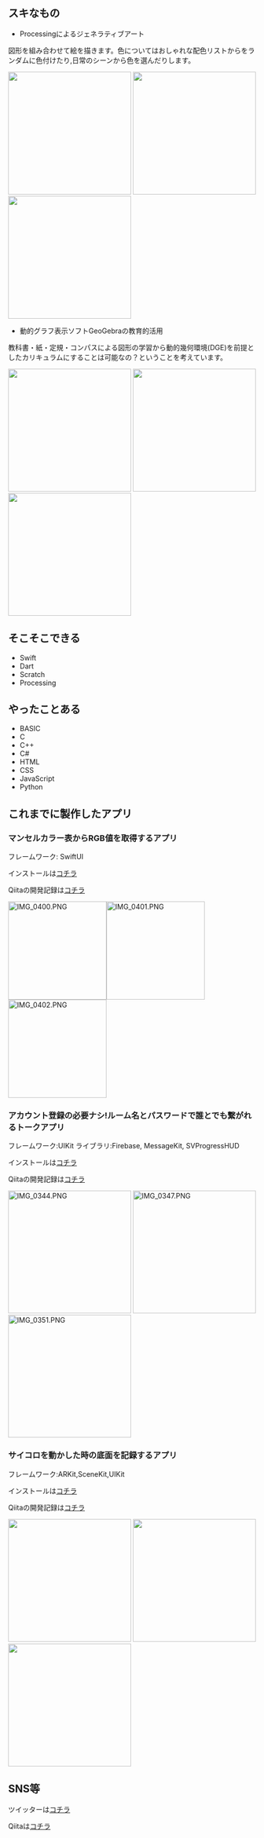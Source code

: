 ## スキなもの

- Processingによるジェネラティブアート

図形を組み合わせて絵を描きます。色についてはおしゃれな配色リストからをランダムに色付けたり,日常のシーンから色を選んだりします。

<img width="250" src="https://qiita-image-store.s3.ap-northeast-1.amazonaws.com/0/549093/22283dd0-5c78-9cce-2c77-347e33666954.jpeg"> <Img width="250" src="https://qiita-image-store.s3.ap-northeast-1.amazonaws.com/0/549093/2035ba39-9230-900c-6129-1dfeffcefeb2.jpeg"> <Img width="250" src="https://qiita-image-store.s3.ap-northeast-1.amazonaws.com/0/549093/4edc2290-3f16-fd60-9a69-9df5df468368.jpeg">

- 動的グラフ表示ソフトGeoGebraの教育的活用

教科書・紙・定規・コンパスによる図形の学習から動的幾何環境(DGE)を前提としたカリキュラムにすることは可能なの？ということを考えています。

<Img width="250" src="https://qiita-image-store.s3.ap-northeast-1.amazonaws.com/0/549093/6ab69710-139f-884f-9d8f-a8044140beae.jpeg"> <Img width="250" src="https://qiita-image-store.s3.ap-northeast-1.amazonaws.com/0/549093/e457f073-7a0d-f74b-d01d-023c5c8ff39a.jpeg"> <Img width="250" src="https://qiita-image-store.s3.ap-northeast-1.amazonaws.com/0/549093/d2939f11-2a2d-42a8-6278-36b975fee2b3.jpeg">
 
## そこそこできる

- Swift
- Dart
- Scratch
- Processing

## やったことある

- BASIC
- C
- C++
- C#
- HTML
- CSS
- JavaScript
- Python

## これまでに製作したアプリ
### マンセルカラー表からRGB値を取得するアプリ

フレームワーク: SwiftUI

インストールは[コチラ](https://apps.apple.com/jp/app/%E8%89%B2%E6%A4%9C%E7%B4%A2/id1516435071)

Qiitaの開発記録は[コチラ](https://qiita.com/Hyperbolic_____/items/8e8057398bddf8ac078e)

<img width="200" alt="IMG_0400.PNG" src="https://qiita-image-store.s3.ap-northeast-1.amazonaws.com/0/549093/3420eafa-0128-0b50-590b-6ee23eb772ea.png"><img width="200" alt="IMG_0401.PNG" src="https://qiita-image-store.s3.ap-northeast-1.amazonaws.com/0/549093/1c2fd30d-921a-7f5d-a510-2bfa3354ed81.png"><img width="200" alt="IMG_0402.PNG" src="https://qiita-image-store.s3.ap-northeast-1.amazonaws.com/0/549093/ddd53d73-dcdc-f102-8668-c39f11797a86.png">


### アカウント登録の必要ナシ!ルーム名とパスワードで誰とでも繋がれるトークアプリ

フレームワーク:UIKit
ライブラリ:Firebase, MessageKit, SVProgressHUD

インストールは[コチラ](https://apps.apple.com/jp/app/簡単チャット/id1521045947)

Qiitaの開発記録は[コチラ](https://qiita.com/Hyperbolic_____/items/d2d5a25293ea64b7f7ed)

<img width="250" alt="IMG_0344.PNG" src="https://qiita-image-store.s3.ap-northeast-1.amazonaws.com/0/549093/8abb69c8-ae43-365b-aaf1-b8b1d1042beb.png"> <img width="250" alt="IMG_0347.PNG" src="https://qiita-image-store.s3.ap-northeast-1.amazonaws.com/0/549093/6a7c8b17-bf1e-4cd3-f3bd-cb02bd7afe06.png"> <img width="250" alt="IMG_0351.PNG" src="https://qiita-image-store.s3.ap-northeast-1.amazonaws.com/0/549093/face73b9-69f2-3ddb-c57c-e8fd8a0106ad.png"> 


### サイコロを動かした時の底面を記録するアプリ

フレームワーク:ARKit,SceneKit,UIKit

インストールは[コチラ](https://apps.apple.com/jp/app/arサイコロ/id1532692212)

Qiitaの開発記録は[コチラ](https://qiita.com/Hyperbolic_____/items/af4c25d393beb1d09e81)

<img width="250" src="https://qiita-image-store.s3.ap-northeast-1.amazonaws.com/0/549093/daa9b171-dc58-0046-29b1-1ad8d54b0226.png"> <img width="250" src="https://qiita-image-store.s3.ap-northeast-1.amazonaws.com/0/549093/816ea4e6-19e9-7897-28f9-2c99f20430b1.png">　<img width="250" src="https://qiita-image-store.s3.ap-northeast-1.amazonaws.com/0/549093/bc41afa9-6999-c2e6-4667-4002c3e4e696.png">

## SNS等
ツイッターは[コチラ](https://twitter.com/Hyperbolic____)

Qiitaは[コチラ](https://qiita.com/Hyperbolic_____)
